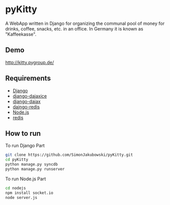 pyKitty
=======

A WebApp written in Django for organizing the communal pool of money for drinks, coffee, snacks, etc. in an office. In Germany it is known as "Kaffeekasse".

Demo
----
http://kitty.pygroup.de/

Requirements
------------

* [Django](https://www.djangoproject.com/download/)
* [django-dajaxice](https://github.com/jorgebastida/django-dajaxice/)
* [django-dajax](https://github.com/jorgebastida/django-dajax/)
* [dajngo-redis](https://github.com/niwibe/django-redis)
* [Node.js](http://nodejs.org/)
* [redis](http://redis.io/)

How to run
----------

To run Django Part
```bash
git clone https://github.com/SimonJakubowski/pyKitty.git
cd pyKitty
python manage.py syncdb
python manage.py runserver
```

To run Node.js Part
```bash
cd nodejs
npm install socket.io
node server.js
```
